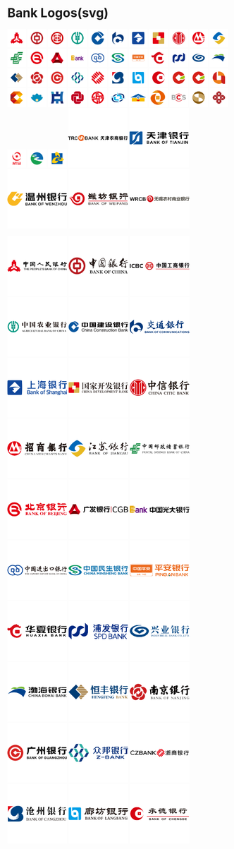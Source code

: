 Bank Logos(svg)
===

<a href="http://www.pbc.gov.cn"> <img src="./logos/pbc-rect.svg" width="42px" alt="中国人民银行"/></a>
<a href="https://www.boc.cn"> <img src="./logos/boc-rect.svg" width="42px" alt="中国银行"/></a>
<a href="http://www.icbc.com.cn/icbc"> <img src="./logos/icbc-rect.svg" width="42px" alt="中国工商银行"/></a>
<a href="https://www.abchina.com"> <img src="./logos/abchina-rect.svg" width="42px" alt="中国农业银行"/></a>
<a href="http://www.ccb.com"> <img src="./logos/ccb-rect.svg" width="42px" alt="中国建设银行"/></a>
<a href="http://www.bankcomm.com"> <img src="./logos/bankcomm-rect.svg" width="42px" alt="交通银行"/></a>
<a href="https://www.bosc.cn"> <img src="./logos/bosc-rect.svg" width="42px" alt="上海银行"/></a>
<a href="http://www.cdb.com.cn"> <img src="./logos/cdb-rect.svg" width="42px" alt="国家开发银行"/></a>
<a href="https://www.citicbank.com"> <img src="./logos/citicbank-rect.svg" width="42px" alt="中信银行"/></a>
<a href="https://www.cmbchina.com"> <img src="./logos/cmbchina-rect.svg" width="42px" alt="招商银行"/></a>
<a href="http://www.jsbchina.cn"> <img src="./logos/jsbchina-rect.svg" width="42px" alt="江苏银行"/></a>
<a href="https://www.psbc.com/cn"> <img src="./logos/psbc-rect.svg" width="42px" alt="中国邮政储蓄银行"/></a>
<a href="http://www.bankofbeijing.com.cn"> <img src="./logos/bankofbeijing-rect.svg" width="42px" alt="北京银行"/></a>
<a href="http://www.cgbchina.com.cn"> <img src="./logos/cgbchina-rect.svg" width="42px" alt="广发银行"/></a>
<a href="http://www.cebbank.com"> <img src="./logos/cebbank-rect.svg" width="42px" alt="中国光大银行"/></a>
<a href="http://www.eximbank.gov.cn"> <img src="./logos/eximbank-rect.svg" width="42px" alt="中国进出口银行"/></a>
<a href="https://www.cmbc.com.cn"> <img src="./logos/cmbc-rect.svg" width="42px" alt="中国民生银行"/></a>
<a href="https://bank.pingan.com"> <img src="./logos/pingan-rect.svg" width="42px" alt="平安银行"/></a>
<a href="https://www.hxb.com.cn"> <img src="./logos/hxb-rect.svg" width="42px" alt="华夏银行"/></a>
<a href="https://www.spdb.com.cn"> <img src="./logos/spdb-rect.svg" width="42px" alt="浦发银行"/></a>
<a href="https://www.cib.com.cn"> <img src="./logos/cib-rect.svg" width="42px" alt="兴业银行"/></a>
<a href="http://www.cbhb.com.cn"> <img src="./logos/cbhb-rect.svg" width="42px" alt="渤海银行"/></a>
<a href="https://www.hfbank.com.cn"> <img src="./logos/hfbank-rect.svg" width="42px" alt="恒丰银行"/></a>
<a href="https://www.njcb.com.cn"> <img src="./logos/njcb-rect.svg" width="42px" alt="南京银行"/></a>
<a href="http://www.gzcb.com.cn"> <img src="./logos/gzcb-rect.svg" width="42px" alt="广州银行"/></a>
<a href="https://z-bank.com"> <img src="./logos/z-bank-rect.svg" width="42px" alt="武汉众邦银行"/></a>
<a href="http://www.czbank.com"> <img src="./logos/czbank-rect.svg" width="42px" alt="浙商银行"/></a>
<a href="https://www.bankcz.com"> <img src="./logos/bankcz-rect.svg" width="42px" alt="沧州银行"/></a>
<a href="https://www.lccb.com.cn"> <img src="./logos/lccb-rect.svg" width="42px" alt="廊坊银行"/></a>
<a href="http://www.chengdebank.com"> <img src="./logos/chengdebank-rect.svg" width="42px" alt="承德银行"/></a>
<a href="http://www.scnhh.com"> <img src="./logos/scnhh-rect.svg" width="42px" alt="安徽舒城农村商业银行"/></a>
<a href="http://www.scnhh.com"> <img src="./logos/scnhh-rect.svg" width="42px" alt="安顺市商业银行"/></a>
<a href="http://www.bankofas.com"> <img src="./logos/bankofas-rect.svg" width="42px" alt="鞍山银行"/></a>
<a href="http://www.zgbank.com.cn/"> <img src="./logos/zgbank-rect.svg" width="42px" alt="自贡银行"/></a>
<a href="http://www.zhnsb.com.cn"> <img src="./logos/zhnsb-rect.svg" width="42px" alt="珠海农商银行"/></a>
<a href="http://www.zybank.com.cn/"> <img src="./logos/zybank-rect.svg" width="42px" alt="中原银行"/></a>
<a href="http://www.zsebank.com/"> <img src="./logos/zsebank-rect.svg" width="42px" alt="中山农商"/></a>
<a href="https://www.china-cba.net/"> <img src="./logos/china-cba-rect.svg" width="42px" alt="中国银行业协会"/></a>
<a href="http://www.norincogroup.com.cn"> <img src="./logos/norincogroup-rect.svg" width="42px" alt="中国银行业协会"/></a>
<a href="http://www.sgb.cn/"> <img src="./logos/sgb-rect.svg" width="42px" alt="中德住房储蓄银行"/></a>
<a href="http://www.zzbank.cn/"> <img src="./logos/zzbank-rect.svg" width="42px" alt="郑州银行"/></a>
<a href="http://www.cscb.cn/"> <img src="./logos/cscb-rect.svg" width="42px" alt="长沙银行"/></a>
<a href="https://www.megabank.com.tw/"> <img src="./logos/megabank-rect.svg" width="42px" alt="兆丰国际商业银行"/></a>
<a href="https://www.czcb.com.cn/"> <img src="./logos/czcb-rect.svg" width="42px" alt="浙江稠州商业银行"/></a>
<a href="https://www.mintaibank.com/"> <img src="./logos/mintaibank-rect.svg" width="42px" alt="浙江民泰商行"/></a>
<a href="http://www.zj96596.com/"> <img src="./logos/zj96596-rect.svg" width="42px" alt="浙江农村信用社联合社"/></a>
<a href="http://www.xmbankonline.com"> <img src="./logos/xmbankonline-rect.svg" width="42px" alt="浙江农村信用社联合社"/></a>
<a href="http://www.trcbank.com.cn/"> <img src="./logos/trcbank.svg" width="135px" alt="天津农商"/></a>
<a href="https://www.bankoftianjin.com"> <img src="./logos/bankoftianjin.svg" width="135px" alt="天津农商"/></a>
<a href="http://www.wzcb.com.cn"> <img src="./logos/wzcb.svg" width="135px" alt="温州银行"/></a>
<a href="http://www.bankwf.com/"> <img src="./logos/bankwf.svg" width="135px" alt="潍坊银行"/></a>
<a href="http://www.wrcb.com.cn"> <img src="./logos/wrcb.svg" width="135px" alt="无锡农商"/></a>


<a href="http://www.pbc.gov.cn/"> <img src="./logos/pbc.svg" width="135px" alt="中国人民银行"/></a>
<a href="https://www.boc.cn/"> <img src="./logos/boc.svg" width="135px" alt="中国银行"/></a>
<a href="http://www.icbc.com.cn/icbc/"> <img src="./logos/icbc.svg" width="135px" alt="中国工商银行"/></a>
<a href="https://www.abchina.com/"> <img src="./logos/abchina.svg" width="135px" alt="中国农业银行"/></a>
<a href="http://www.ccb.com/"> <img src="./logos/ccb.svg" width="135px" alt="中国建设银行"/></a>
<a href="http://www.bankcomm.com/"> <img src="./logos/bankcomm.svg" width="135px" alt="交通银行"/></a>
<a href="https://www.bosc.cn/"> <img src="./logos/bosc.svg" width="135px" alt="上海银行"/></a>
<a href="http://www.cdb.com.cn/"> <img src="./logos/cdb.svg" width="135px" alt="国家开发银行"/></a>
<a href="https://www.citicbank.com/"> <img src="./logos/citicbank.svg" width="135px" alt="中信银行"/></a>
<a href="https://www.cmbchina.com/"> <img src="./logos/cmbchina.svg" width="135px" alt="招商银行"/></a>
<a href="http://www.jsbchina.cn/"> <img src="./logos/jsbchina.svg" width="135px" alt="江苏银行"/></a>
<a href="https://www.psbc.com/cn/"> <img src="./logos/psbc.svg" width="135px" alt="中国邮政储蓄银行"/></a>
<a href="http://www.bankofbeijing.com.cn"> <img src="./logos/bankofbeijing.svg" width="135px" alt="北京银行"/></a>
<a href="http://www.cgbchina.com.cn/"> <img src="./logos/cgbchina.svg" width="135px" alt="广发银行"/></a>
<a href="http://www.cebbank.com/"> <img src="./logos/cebbank.svg" width="135px" alt="中国光大银行"/></a>
<a href="http://www.eximbank.gov.cn/"> <img src="./logos/eximbank.svg" width="135px" alt="中国进出口银行"/></a>
<a href="https://www.cmbc.com.cn/"> <img src="./logos/cmbc.svg" width="135px" alt="中国民生银行"/></a>
<a href="https://bank.pingan.com/"> <img src="./logos/pingan.svg" width="135px" alt="平安银行"/></a>
<a href="https://www.hxb.com.cn"> <img src="./logos/hxb.svg" width="135px" alt="华夏银行"/></a>
<a href="https://www.spdb.com.cn"> <img src="./logos/spdb.svg" width="135px" alt="浦发银行"/></a>
<a href="https://www.cib.com.cn"> <img src="./logos/cib.svg" width="135px" alt="兴业银行"/></a>
<a href="http://www.cbhb.com.cn"> <img src="./logos/cbhb.svg" width="135px" alt="渤海银行"/></a>
<a href="https://www.hfbank.com.cn"> <img src="./logos/hfbank.svg" width="135px" alt="恒丰银行"/></a>
<a href="https://www.njcb.com.cn"> <img src="./logos/njcb.svg" width="135px" alt="南京银行"/></a>
<a href="http://www.gzcb.com.cn"> <img src="./logos/gzcb.svg" width="135px" alt="广州银行"/></a>
<a href="https://z-bank.com"> <img src="./logos/z-bank.svg" width="135px" alt="武汉众邦银行"/></a>
<a href="http://www.czbank.com"> <img src="./logos/czbank.svg" width="135px" alt="浙商银行"/></a>
<a href="https://www.bankcz.com"> <img src="./logos/bankcz.svg" width="135px" alt="沧州银行"/></a>
<a href="https://www.lccb.com.cn"> <img src="./logos/lccb.svg" width="135px" alt="廊坊银行"/></a>
<a href="http://www.chengdebank.com"> <img src="./logos/chengdebank.svg" width="135px" alt="承德银行"/></a>